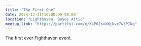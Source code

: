 ```yaml
---
title: "The First One"
date: 2024-12-31T16:00:00-08:00
location: "Lighthaven, Bayes Attic"
meetup_link: "https://partiful.com/e/X4P6ZsxXWjkve7w3PINg"
---
```

The first ever Fighthaven event.
